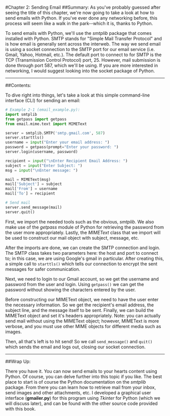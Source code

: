 #Chapter 2: Sending Email
##Summary:
As you've probably guessed after seeing the title of this chapter, we're now going to take a look at how to send emails with Python. If you've ever done any networking before, this process will seem like a walk in the park--which it is, thanks to Python. 

To send emails with Python, we'll use the *smtplib* package that comes installed with Python. SMTP stands for "Simple Mail Transfer Protocol" and is how email is generally sent across the interweb. The way we send email is using a socket connection to the SMTP port for our email service (i.e. Gmail, Yahoo, Hotmail, etc.). The default port to connect to for SMTP is the TCP (Transmission Control Protocol) port, 25. However, mail submission is done through port 587, which we'll be using. If you are more interested in networking, I would suggest looking into the socket package of Python.

---

##Contents:

To dive right into things, let's take a look at this simple command-line interface (CLI) for sending an email:

```python
# Example 2-1 (email_example.py):
import smtplib
from getpass import getpass
from email.mime.text import MIMEText

server = smtplib.SMTP('smtp.gmail.com', 587)
server.starttls()
username = input("Enter your email address: ")
password = getpass(prompt="Enter your password: ")
server.login(username, password)

recipient = input("\nEnter Recipient Email Address: ")
subject = input("Enter Subject: ")
msg = input("\nEnter message: ")

mail = MIMEText(msg)
mail['Subject'] = subject
mail['From'] = username
mail['To'] = recipient

# Send mail
server.send_message(mail)
server.quit()
```

First, we import the needed tools such as the obvious, *smtplib*. We also make use of the *getpass* module of Python for retrieving the password from the user more appropriately. Lastly, the *MIMEText* class that we import will be used to construct our mail object with subject, message, etc. 

After the imports are done, we can create the SMTP connection and login. The SMTP class takes two parameters here: the host and port to connect to; in this case, we are using Google's gmail in particular. After creating this, a simple call to `starttls()` which tells our connection to encrypt the sent messages for safer communication. 

Next, we need to login to our Gmail account, so we get the username and password from the user and login. Using `getpass()` we can get the password without showing the characters entered by the user.

Before constructing our MIMEText object, we need to have the user enter the necessary information. So we get the recipient's email address, the subject line, and the message itself to be sent. Finally, we can build the MIMEText object and set it's headers appropriately. Note: you can actually send mail without using the MIMEText object; however, MIMEText is more verbose, and you must use other MIME objects for different media such as images.

Then, all that's left is to hit send! So we call `send_message()` and `quit()` which sends the email and logs out, closing our socket connection. 

---

##Wrap Up: 

There you have it. You can now send emails to your hearts content using Python. Of course, you can delve further into this topic if you like. The best place to start is of course the Python documentation on the *smtplib* package. From there you can learn how to retrieve mail from your inbox, send images and other attachments, etc. I developed a graphical user interface (**gmailer.py**) for this program using *Tkinter* for Python (which we will discuss later), and can be found with the other source code provided with this book. 



